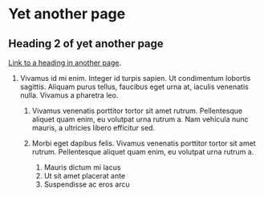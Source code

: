 # Yet another page

## Heading 2 of yet another page

[Link to a heading in another page](another_page/#another-heading-3).


1. Vivamus id mi enim. Integer id turpis sapien. Ut condimentum lobortis
   sagittis. Aliquam purus tellus, faucibus eget urna at, iaculis venenatis
   nulla. Vivamus a pharetra leo.

    1. Vivamus venenatis porttitor tortor sit amet rutrum. Pellentesque aliquet
       quam enim, eu volutpat urna rutrum a. Nam vehicula nunc mauris, a
       ultricies libero efficitur sed.

    2. Morbi eget dapibus felis. Vivamus venenatis porttitor tortor sit amet
       rutrum. Pellentesque aliquet quam enim, eu volutpat urna rutrum a.

        1. Mauris dictum mi lacus
        2. Ut sit amet placerat ante
        3. Suspendisse ac eros arcu
